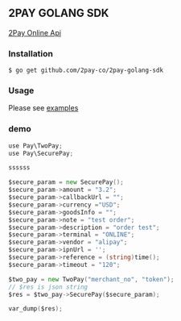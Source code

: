 ## 2PAY GOLANG SDK

[2Pay Online Api](https://2pay.gitbook.io/2pay-api-docs-en/)



### Installation


```shell
$ go get github.com/2pay-co/2pay-golang-sdk
```


### Usage

Please see [examples](https://github.com/2pay-co/2pay-golang-sdk/tree/main/tests)

### demo

```go
use Pay\TwoPay;
use Pay\SecurePay;

ssssss

$secure_param = new SecurePay();
$secure_param->amount = "3.2";
$secure_param->callbackUrl = "";
$secure_param->currency ="USD";
$secure_param->goodsInfo = "";
$secure_param->note = "test order";
$secure_param->description = "order test";
$secure_param->terminal = "ONLINE";
$secure_param->vendor = "alipay";
$secure_param->ipnUrl = '';
$secure_param->reference = (string)time();
$secure_param->timeout = "120";

$two_pay = new TwoPay("merchant_no", "token");
// $res is json string
$res = $two_pay->SecurePay($secure_param);

var_dump($res);
```
